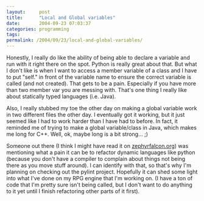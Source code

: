 ```yaml
---
layout:     post
title:      "Local and Global variables"
date:       2004-09-23 07:03:37
categories: programming
tags:  
permalink: /2004/09/23/local-and-global-variables/
---
```

    
Honestly, I really do like the ability of being able to declare a variable and run with it right there on the spot. Python is really great about that. But what I don't like is when I want to access a member variable of a class and I have to put "self." in front of the variable name to ensure the correct variable is called (and not created). That gets to be a pain. Especially if you have more than two member var you are messing with. That's one thing I really like about statically typed languages (i.e. Java).  
  
    
Also, I really stubbed my toe the other day on making a global variable work in two different files the other day. I eventually got it working, but it just seemed like I had to work harder than I have had to before. In fact, it reminded me of trying to make a global variable/class in Java, which makes me long for C++. Well, ok, maybe long is a bit strong... ;)  
  
    
Someone out there (I think I might have read it on [zephyrfalcon.org](http://42.blogs.warnock.me.uk/2004/09/zephyrfalconorg.html)) was mentioning what a pain it can be to refactor dynamic languages like python (because you don't have a compiler to complain about things not being there as you move stuff around). I can identify with that, so that's why I'm planning on checking out the pylint project. Hopefully it can shed some light into what I've done on my RPG engine that I'm working on. (I have a ton of code that I'm pretty sure isn't being called, but I don't want to do anything to it yet until I finish refactoring other parts of it first).  

